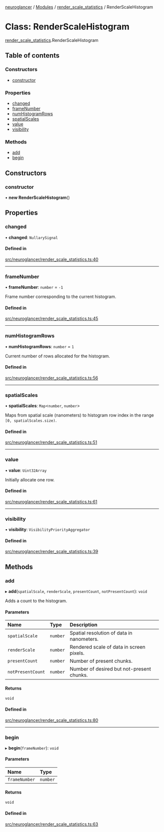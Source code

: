 [neuroglancer](../README.md) / [Modules](../modules.md) / [render\_scale\_statistics](../modules/render_scale_statistics.md) / RenderScaleHistogram

# Class: RenderScaleHistogram

[render_scale_statistics](../modules/render_scale_statistics.md).RenderScaleHistogram

## Table of contents

### Constructors

- [constructor](render_scale_statistics.RenderScaleHistogram.md#constructor)

### Properties

- [changed](render_scale_statistics.RenderScaleHistogram.md#changed)
- [frameNumber](render_scale_statistics.RenderScaleHistogram.md#framenumber)
- [numHistogramRows](render_scale_statistics.RenderScaleHistogram.md#numhistogramrows)
- [spatialScales](render_scale_statistics.RenderScaleHistogram.md#spatialscales)
- [value](render_scale_statistics.RenderScaleHistogram.md#value)
- [visibility](render_scale_statistics.RenderScaleHistogram.md#visibility)

### Methods

- [add](render_scale_statistics.RenderScaleHistogram.md#add)
- [begin](render_scale_statistics.RenderScaleHistogram.md#begin)

## Constructors

### constructor

• **new RenderScaleHistogram**()

## Properties

### changed

• **changed**: `NullarySignal`

#### Defined in

[src/neuroglancer/render_scale_statistics.ts:40](https://github.com/ActiveBrainAtlas2/neuroglancer/blob/b9eb98e6/src/neuroglancer/render_scale_statistics.ts#L40)

___

### frameNumber

• **frameNumber**: `number` = `-1`

Frame number corresponding to the current histogram.

#### Defined in

[src/neuroglancer/render_scale_statistics.ts:45](https://github.com/ActiveBrainAtlas2/neuroglancer/blob/b9eb98e6/src/neuroglancer/render_scale_statistics.ts#L45)

___

### numHistogramRows

• **numHistogramRows**: `number` = `1`

Current number of rows allocated for the histogram.

#### Defined in

[src/neuroglancer/render_scale_statistics.ts:56](https://github.com/ActiveBrainAtlas2/neuroglancer/blob/b9eb98e6/src/neuroglancer/render_scale_statistics.ts#L56)

___

### spatialScales

• **spatialScales**: `Map`<`number`, `number`\>

Maps from spatial scale (nanometers) to histogram row index in the range
`[0, spatialScales.size)`.

#### Defined in

[src/neuroglancer/render_scale_statistics.ts:51](https://github.com/ActiveBrainAtlas2/neuroglancer/blob/b9eb98e6/src/neuroglancer/render_scale_statistics.ts#L51)

___

### value

• **value**: `Uint32Array`

Initially allocate one row.

#### Defined in

[src/neuroglancer/render_scale_statistics.ts:61](https://github.com/ActiveBrainAtlas2/neuroglancer/blob/b9eb98e6/src/neuroglancer/render_scale_statistics.ts#L61)

___

### visibility

• **visibility**: `VisibilityPriorityAggregator`

#### Defined in

[src/neuroglancer/render_scale_statistics.ts:39](https://github.com/ActiveBrainAtlas2/neuroglancer/blob/b9eb98e6/src/neuroglancer/render_scale_statistics.ts#L39)

## Methods

### add

▸ **add**(`spatialScale`, `renderScale`, `presentCount`, `notPresentCount`): `void`

Adds a count to the histogram.

#### Parameters

| Name | Type | Description |
| :------ | :------ | :------ |
| `spatialScale` | `number` | Spatial resolution of data in nanometers. |
| `renderScale` | `number` | Rendered scale of data in screen pixels. |
| `presentCount` | `number` | Number of present chunks. |
| `notPresentCount` | `number` | Number of desired but not-present chunks. |

#### Returns

`void`

#### Defined in

[src/neuroglancer/render_scale_statistics.ts:80](https://github.com/ActiveBrainAtlas2/neuroglancer/blob/b9eb98e6/src/neuroglancer/render_scale_statistics.ts#L80)

___

### begin

▸ **begin**(`frameNumber`): `void`

#### Parameters

| Name | Type |
| :------ | :------ |
| `frameNumber` | `number` |

#### Returns

`void`

#### Defined in

[src/neuroglancer/render_scale_statistics.ts:63](https://github.com/ActiveBrainAtlas2/neuroglancer/blob/b9eb98e6/src/neuroglancer/render_scale_statistics.ts#L63)
